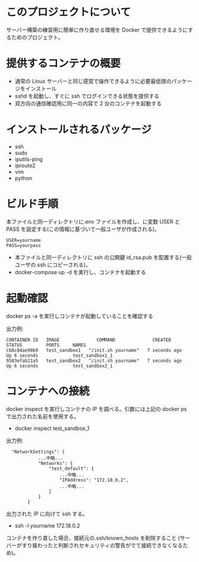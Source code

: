 # このプロジェクトについて

サーバー構築の練習用に簡単に作り直せる環境を Docker で提供できるようにするためのプロジェクト。

# 提供するコンテナの概要

- 通常の Linux サーバーと同じ感覚で操作できるように必要最低限のパッケージをインストール
- sshd を起動し、すぐに ssh でログインできる状態を提供する
- 双方向の通信確認用に同一の内容で 2 台のコンテナを起動する

# インストールされるパッケージ

- ssh
- sudo
- iputils-ping
- iproute2
- vim
- python

# ビルド手順

本ファイルと同一ディレクトリに.env ファイルを作成し、に変数 USER と PASS を設定する(この情報に基づいて一般ユーザが作成される)。

```
USER=yourname
PASS=yourpass
```

- 本ファイルと同一ディレクトリに ssh の公開鍵 id_rsa.pub を配置する(一般ユーザの.ssh にコピーされる)。
- docker-compose up -d を実行し、コンテナを起動する

# 起動確認

docker ps -a を実行しコンテナが起動していることを確認する

出力例:

```
CONTAINER ID   IMAGE              COMMAND              CREATED         STATUS         PORTS     NAMES
cb8c84ae90b9   test_sandbox1   "/init.sh yourname"   7 seconds ago   Up 6 seconds             test_sandbox1_1
9583efab21a5   test_sandbox2   "/init.sh yourname"   7 seconds ago   Up 6 seconds             test_sandbox2_1
```

# コンテナへの接続

docker inspect を実行しコンテナの IP を調べる。引数には上記の docker ps で出力された名前を使用する。

- docker inspect test_sandbox_1

出力例:

```
  "NetworkSettings": {
            ...中略...
            "Networks": {
                "test_default": {
                    ...中略...
                    "IPAddress": "172.18.0.2",
                    ...中略...
                }
            }
        }
```

出力された IP に向けて ssh する。

- ssh -l yourname 172.18.0.2

コンテナを作り直した場合、接続元の.ssh/known_hosts を削除すること
(サーバーがすり替わったと判断されセキュリティの警告がでて接続できなくなるため)。
